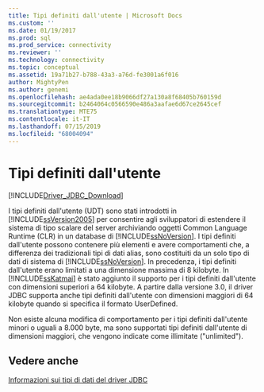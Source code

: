 ```yaml
---
title: Tipi definiti dall'utente | Microsoft Docs
ms.custom: ''
ms.date: 01/19/2017
ms.prod: sql
ms.prod_service: connectivity
ms.reviewer: ''
ms.technology: connectivity
ms.topic: conceptual
ms.assetid: 19a71b27-b788-43a3-a76d-fe3001a6f016
author: MightyPen
ms.author: genemi
ms.openlocfilehash: ae4ada0ee18b9066df27a130a8f68405b760159d
ms.sourcegitcommit: b2464064c0566590e486a3aafae6d67ce2645cef
ms.translationtype: MTE75
ms.contentlocale: it-IT
ms.lasthandoff: 07/15/2019
ms.locfileid: "68004094"
---
```

# <a name="user-defined-types"></a>Tipi definiti dall'utente

[!INCLUDE[Driver_JDBC_Download](../../includes/driver_jdbc_download.md)]

I tipi definiti dall'utente (UDT) sono stati introdotti in [!INCLUDE[ssVersion2005](../../includes/ssversion2005-md.md)] per consentire agli sviluppatori di estendere il sistema di tipo scalare del server archiviando oggetti Common Language Runtime (CLR) in un database di [!INCLUDE[ssNoVersion](../../includes/ssnoversion-md.md)]. I tipi definiti dall'utente possono contenere più elementi e avere comportamenti che, a differenza dei tradizionali tipi di dati alias, sono costituiti da un solo tipo di dati di sistema di [!INCLUDE[ssNoVersion](../../includes/ssnoversion-md.md)]. In precedenza, i tipi definiti dall'utente erano limitati a una dimensione massima di 8 kilobyte. In [!INCLUDE[ssKatmai](../../includes/sskatmai_md.md)] è stato aggiunto il supporto per i tipi definiti dall'utente con dimensioni superiori a 64 kilobyte. A partire dalla versione 3.0, il driver JDBC supporta anche tipi definiti dall'utente con dimensioni maggiori di 64 kilobyte quando si specifica il formato UserDefined.

Non esiste alcuna modifica di comportamento per i tipi definiti dall'utente minori o uguali a 8.000 byte, ma sono supportati tipi definiti dall'utente di dimensioni maggiori, che vengono indicate come illimitate ("unlimited").

## <a name="see-also"></a>Vedere anche

[Informazioni sui tipi di dati del driver JDBC](../../connect/jdbc/understanding-the-jdbc-driver-data-types.md)
